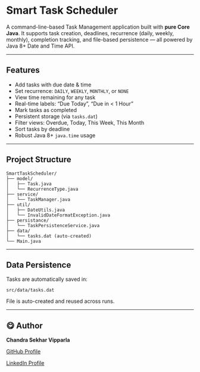 # Smart Task Scheduler

A command-line-based Task Management application built with **pure Core Java**.
It supports task creation, deadlines, recurrence (daily, weekly, monthly), completion tracking, and file-based persistence — all powered by Java 8+ Date and Time API.

---

## Features

* Add tasks with due date & time
* Set recurrence: `DAILY`, `WEEKLY`, `MONTHLY`, or `NONE`
* View time remaining for any task
* Real-time labels: “Due Today”, “Due in < 1 Hour”
* Mark tasks as completed
* Persistent storage (via `tasks.dat`)
* Filter views: Overdue, Today, This Week, This Month
* Sort tasks by deadline
* Robust Java 8+ `java.time` usage

---

## Project Structure

```
SmartTaskScheduler/
├── model/
│   ├── Task.java
│   └── RecurrenceType.java
├── service/
│   └── TaskManager.java
├── util/
│   ├── DateUtils.java
│   └── InvalidDateFormatException.java
├── persistance/
│   └── TaskPersistenceService.java
├── data/
│   └── tasks.dat (auto-created)
└── Main.java
```

---

## Data Persistence

Tasks are automatically saved in:

```
src/data/tasks.dat
```

File is auto-created and reused across runs.

---

## 😋 Author

**Chandra Sekhar Vipparla**

[GitHub Profile](https://github.com/ChandraSekhar-VCS)

[LinkedIn Profile](www.linkedin.com/in/chandra-sekhar-vipparla)

